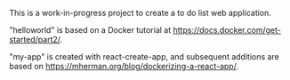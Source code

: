 This is a work-in-progress project to create a to do list web application.

"helloworld" is based on a Docker tutorial at https://docs.docker.com/get-started/part2/.

"my-app" is created with react-create-app, and subsequent additions are based on https://mherman.org/blog/dockerizing-a-react-app/.